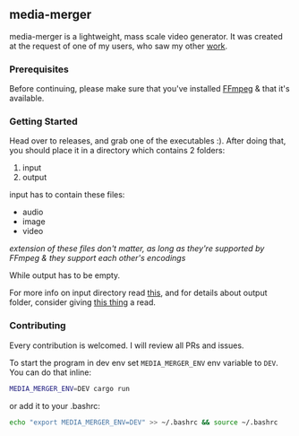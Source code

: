 ## media-merger
media-merger is a lightweight, mass scale video generator. It was created at the request of one of my users, who saw my other [work](https://github.com/Khenziii/khenz-tiktokbot). 

### Prerequisites
Before continuing, please make sure that you've installed [FFmpeg](https://github.com/FFmpeg/FFmpeg) & that it's available.

### Getting Started
Head over to releases, and grab one of the executables :). After doing that, you should place it in a directory which contains 2 folders:
1. input
2. output

input has to contain these files:
- audio
- image 
- video

_extension of these files don't matter, as long as they're supported by FFmpeg & they support each other's encodings_

While output has to be empty. 

For more info on input directory read [this](), and for details about output folder, consider giving [this thing]() a read.

### Contributing
Every contribution is welcomed. I will review all PRs and issues.

To start the program in dev env set `MEDIA_MERGER_ENV` env variable to `DEV`. You can do that inline:
```bash
MEDIA_MERGER_ENV=DEV cargo run
```

or add it to your .bashrc:
```bash
echo "export MEDIA_MERGER_ENV=DEV" >> ~/.bashrc && source ~/.bashrc
```
